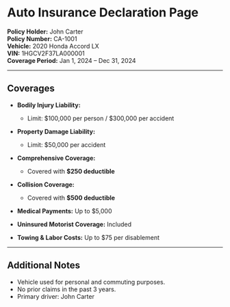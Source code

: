 # Auto Insurance Declaration Page

**Policy Holder:** John Carter  
**Policy Number:** CA-1001  
**Vehicle:** 2020 Honda Accord LX  
**VIN:** 1HGCV2F37LA000001  
**Coverage Period:** Jan 1, 2024 – Dec 31, 2024  

---

## Coverages

- **Bodily Injury Liability:**  
  - Limit: $100,000 per person / $300,000 per accident

- **Property Damage Liability:**  
  - Limit: $50,000 per accident

- **Comprehensive Coverage:**  
  - Covered with **$250 deductible**

- **Collision Coverage:**  
  - Covered with **$500 deductible**

- **Medical Payments:** Up to $5,000  
- **Uninsured Motorist Coverage:** Included  
- **Towing & Labor Costs:** Up to $75 per disablement  

---

## Additional Notes

- Vehicle used for personal and commuting purposes.  
- No prior claims in the past 3 years.  
- Primary driver: John Carter  
